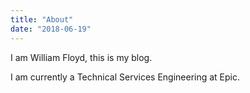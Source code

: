 ```yaml
---
title: "About"
date: "2018-06-19"
---
```


I am William Floyd, this is my blog.

I am currently a Technical Services Engineering at Epic.